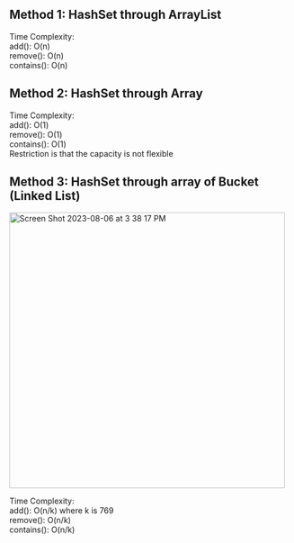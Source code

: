 ## Method 1: HashSet through ArrayList

Time Complexity: </br>
add(): O(n) </br>
remove(): O(n) </br>
contains(): O(n) </br>

## Method 2: HashSet through Array

Time Complexity: </br>
add(): O(1) </br>
remove(): O(1) </br>
contains(): O(1) </br>
Restriction is that the capacity is not flexible

## Method 3: HashSet through array of Bucket (Linked List)

<img width="490" alt="Screen Shot 2023-08-06 at 3 38 17 PM" src="https://github.com/MaiJi97/Leetcode/assets/106039830/d45e8e61-1e5a-4890-80c3-fb51ef294ea9.png">


Time Complexity: </br>
add(): O(n/k) where k is 769 </br>
remove(): O(n/k) </br>
contains(): O(n/k) </br>
